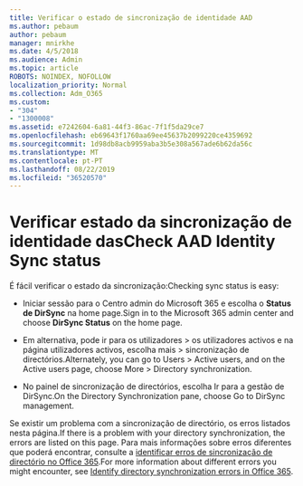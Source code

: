 ```yaml
---
title: Verificar o estado de sincronização de identidade AAD
ms.author: pebaum
author: pebaum
manager: mnirkhe
ms.date: 4/5/2018
ms.audience: Admin
ms.topic: article
ROBOTS: NOINDEX, NOFOLLOW
localization_priority: Normal
ms.collection: Adm_O365
ms.custom:
- "304"
- "1300008"
ms.assetid: e7242604-6a81-44f3-86ac-7f1f5da29ce7
ms.openlocfilehash: eb69643f1760aa69ee45637b2099220ce4359692
ms.sourcegitcommit: 1d98db8acb9959aba3b5e308a567ade6b62da56c
ms.translationtype: MT
ms.contentlocale: pt-PT
ms.lasthandoff: 08/22/2019
ms.locfileid: "36520570"
---
```

# <a name="check-aad-identity-sync-status"></a><span data-ttu-id="cd24c-102">Verificar estado da sincronização de identidade das</span><span class="sxs-lookup"><span data-stu-id="cd24c-102">Check AAD Identity Sync status</span></span>

<span data-ttu-id="cd24c-103">É fácil verificar o estado da sincronização:</span><span class="sxs-lookup"><span data-stu-id="cd24c-103">Checking sync status is easy:</span></span>
  
- <span data-ttu-id="cd24c-104">Iniciar sessão para o Centro admin do Microsoft 365 e escolha o **Status de DirSync** na home page.</span><span class="sxs-lookup"><span data-stu-id="cd24c-104">Sign in to the Microsoft 365 admin center and choose **DirSync Status** on the home page.</span></span>

- <span data-ttu-id="cd24c-105">Em alternativa, pode ir para os utilizadores \> os utilizadores activos e na página utilizadores activos, escolha mais \> sincronização de directórios.</span><span class="sxs-lookup"><span data-stu-id="cd24c-105">Alternately, you can go to Users \> Active users, and on the Active users page, choose More \> Directory synchronization.</span></span>

- <span data-ttu-id="cd24c-106">No painel de sincronização de directórios, escolha Ir para a gestão de DirSync.</span><span class="sxs-lookup"><span data-stu-id="cd24c-106">On the Directory Synchronization pane, choose Go to DirSync management.</span></span>

<span data-ttu-id="cd24c-107">Se existir um problema com a sincronização de directório, os erros listados nesta página.</span><span class="sxs-lookup"><span data-stu-id="cd24c-107">If there is a problem with your directory synchronization, the errors are listed on this page.</span></span> <span data-ttu-id="cd24c-108">Para mais informações sobre erros diferentes que poderá encontrar, consulte a [identificar erros de sincronização de directório no Office 365](https://support.office.com/article/b4fc07a5-97ea-4ca6-9692-108acab74067).</span><span class="sxs-lookup"><span data-stu-id="cd24c-108">For more information about different errors you might encounter, see [Identify directory synchronization errors in Office 365](https://support.office.com/article/b4fc07a5-97ea-4ca6-9692-108acab74067).</span></span>
  